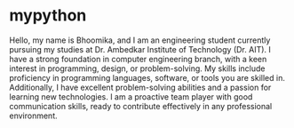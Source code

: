 # mypython
Hello, my name is Bhoomika, and I am an engineering student currently pursuing my studies at Dr. Ambedkar Institute of Technology (Dr. AIT).
I have a strong foundation in computer engineering branch, with a keen interest in programming, design, or problem-solving.
My skills include proficiency in programming languages, software, or tools you are skilled in.
Additionally, I have excellent problem-solving abilities and a passion for learning new technologies. I am a proactive team player with good communication skills, ready to contribute effectively in any professional environment.
